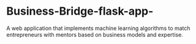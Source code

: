 # Business-Bridge-flask-app-
A web application that implements machine learning algorithms to match entrepreneurs with mentors  based on business models and expertise.
